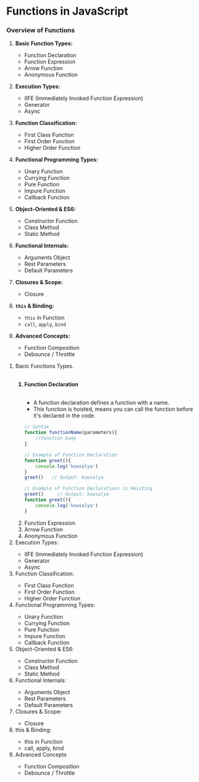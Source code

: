 # Functions in JavaScript

### Overview of Functions

1. **Basic Function Types:**
    - Function Declaration
    - Function Expression
    - Arrow Function
    - Anonymous Function

2. **Execution Types:**
    - IIFE (Immediately Invoked Function Expression)
    - Generator
    - Async

3. **Function Classification:**
    - First Class Function
    - First Order Function
    - Higher Order Function

4. **Functional Programming Types:**
    - Unary Function
    - Currying Function
    - Pure Function
    - Impure Function
    - Callback Function

5. **Object-Oriented & ES6:**
    - Constructor Function
    - Class Method
    - Static Method

6. **Functional Internals:**
    - Arguments Object
    - Rest Parameters
    - Default Parameters

7. **Closures & Scope:**
    - Closure

8. **`this` & Binding:**
    - `this` in Function
    - `call`, `apply`, `bind`

9. **Advanced Concepts:**
    - Function Composition
    - Debounce / Throttle


<ol>
<li>Bacic Functions Types.</li>
<ol>
<br>
<b><li>Function Declaration</li></b>
<br>
<ul>
<li>A function declaration defines a function with a name.</li>
<li>This function is hoisted, means you can call the function before it's declared in the code.</li>
</ul>

```js 
// Syntax
function functionName(parameters){
    //function body
}
```

```js
// Example of Function Declaration
function greet(){
    console.log('kowsalya')
}
greet()   // Output: kowsalya
```

```js
// Example of Function Declarations is Hoisting
greet()     // Output: kowsalya
function greet(){
    console.log('kowsalya')
}
```

<li>Function Expression</li>
<li>Arrow Function</li>
<li>Anonymous Function</li>
</ol>
<li>Execution Types:</li>
<ul>
<li>IIFE (Immediately Invoked Function Expression)</li>
<li>Generator</li>
<li>Async</li>
</ul>
<li>Function Classification:</li>
<ul>
<li>First Class Function</li>
<li>First Order Function</li>
<li>Higher Order Function</li>
</ul>
<li>Functional Programming Types:</li>
<ul>
<li>Unary Function</li>
<li>Currying Function</li>
<li>Pure Function</li>
<li>Impure Function</li>
<li>Callback Function</li>
</ul>
<li>Object-Oriented & ES6:</li>
<ul>
<li>Constructor Function</li>
<li>Class Method</li>
<li>Static Method</li>
</ul>
<li>Functional Internals:</li>
<ul>
<li>Arguments Object</li>
<li>Rest Parameters</li>
<li>Default Parameters</li>
</ul>
<li>Closures & Scope:</li>
<ul>
<li>Closure</li>
</ul>
<li>this & Binding:</li>
<ul>
<li>this in Function</li>
<li>call, apply, bind</li>
</ul>
<li>Advanced Concepts</li>
<ul>
<li>Function Composition</li>
<li>Debounce / Throttle</li>
</ul>
</ol>
